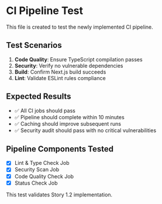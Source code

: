 # CI Pipeline Test

This file is created to test the newly implemented CI pipeline.

## Test Scenarios

1. **Code Quality**: Ensure TypeScript compilation passes
2. **Security**: Verify no vulnerable dependencies
3. **Build**: Confirm Next.js build succeeds
4. **Lint**: Validate ESLint rules compliance

## Expected Results

- ✅ All CI jobs should pass
- ✅ Pipeline should complete within 10 minutes
- ✅ Caching should improve subsequent runs
- ✅ Security audit should pass with no critical vulnerabilities

## Pipeline Components Tested

- [x] Lint & Type Check Job
- [x] Security Scan Job
- [x] Code Quality Check Job
- [x] Status Check Job

This test validates Story 1.2 implementation.
